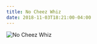 ```yaml
---
title: No Cheez Whiz
date: 2018-11-03T18:21:00-04:00
---
```

![No Cheez Whiz](/media/cheesesteaks.JPG)